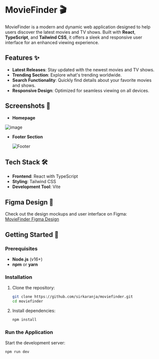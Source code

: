 ﻿
# MovieFinder 🎬

MovieFinder is a modern and dynamic web application designed to help users discover the latest movies and TV shows. Built with **React**, **TypeScript**, and **Tailwind CSS**, it offers a sleek and responsive user interface for an enhanced viewing experience.

## Features ✨

- **Latest Releases**: Stay updated with the newest movies and TV shows.
- **Trending Section**: Explore what's trending worldwide.
- **Search Functionality**: Quickly find details about your favorite movies and shows.
- **Responsive Design**: Optimized for seamless viewing on all devices.

## Screenshots 📸

- **Homepage**

![image](https://github.com/user-attachments/assets/1470669d-b42c-48d8-a296-3cca6cf1e1a5)


- **Footer Section**

  ![Footer](path/to/your/footer-screenshot.png)

## Tech Stack 🛠️

- **Frontend**: React with TypeScript
- **Styling**: Tailwind CSS
- **Development Tool**: Vite

## Figma Design 🎨

Check out the design mockups and user interface on Figma:  
[MovieFinder Figma Design](https://www.figma.com/design/TglfXOkz8vnJMGWOIU3uA9/Untitled?node-id=0-1&p=f&t=Ki2i3FCDU0QNy2O8-0)

## Getting Started 🚀

### Prerequisites

- **Node.js** (v16+)
- **npm** or **yarn**

### Installation

1. Clone the repository:

    ```bash
    git clone https://github.com/sirkaranja/moviefinder.git
    cd moviefinder
    ```

2. Install dependencies:

    ```bash
    npm install
    ```

### Run the Application

Start the development server:

```bash
npm run dev
